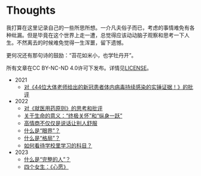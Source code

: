 # Thoughts

我打算在这里记录自己的一些所思所想。一介凡夫俗子而已，考虑的事情难免有各种纰漏。但是毕竟在这个世界上走一遭，总觉得应该动动脑子观察和思考一下人生。不然离去的时候难免觉得一生浑噩，留下遗憾。

更何况还有那句诗的鼓励：“苔花如米小，也学牡丹开”。

所有文章在CC BY-NC-ND 4.0许可下发布。详情见[LICENSE](./LICENSE)。

- 2021
  - [对《44位大体老师给出的新冠患者体内病毒持续感染的实锤证据！》的批评](./2021/2021-12-30-COVID.md)
- 2022
  - [对《就医用药原则》的思考和批评](./2022/2022-01-08-Medicine.md)
  - [关于生命的意义：“终极关怀”和“纵身一跃”](./2022/2022-09-04-Meaning-of-life.md)
  - [高情商不仅仅是说话让别人舒服](./2022/2022-10-02-EI.md)
  - [什么是“眼界”？](./2022/2022-10-04-What-is.md)
  - [什么是“格局”？](./2022/2022-10-09-What-is.md)
  - [如何看待学校里学习的科目？](./2022/2022-10-22-School-learning.md)
- 2023
  - [什么是“完整的人”？](./2023/2023-02-20-What-is-a-complete-person.md)
  - [四个女生：《心愿》](./2023/2023-05-27-An-old-song.md)
